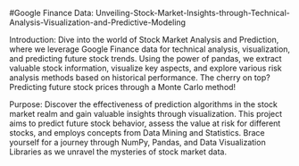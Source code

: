 #Google Finance Data: Unveiling-Stock-Market-Insights-through-Technical-Analysis-Visualization-and-Predictive-Modeling

Introduction:
Dive into the world of Stock Market Analysis and Prediction, where we leverage Google Finance data for technical analysis, visualization, and predicting future stock trends. Using the power of pandas, we extract valuable stock information, visualize key aspects, and explore various risk analysis methods based on historical performance. The cherry on top? Predicting future stock prices through a Monte Carlo method!

Purpose:
Discover the effectiveness of prediction algorithms in the stock market realm and gain valuable insights through visualization. This project aims to predict future stock behavior, assess the value at risk for different stocks, and employs concepts from Data Mining and Statistics. Brace yourself for a journey through NumPy, Pandas, and Data Visualization Libraries as we unravel the mysteries of stock market data.

